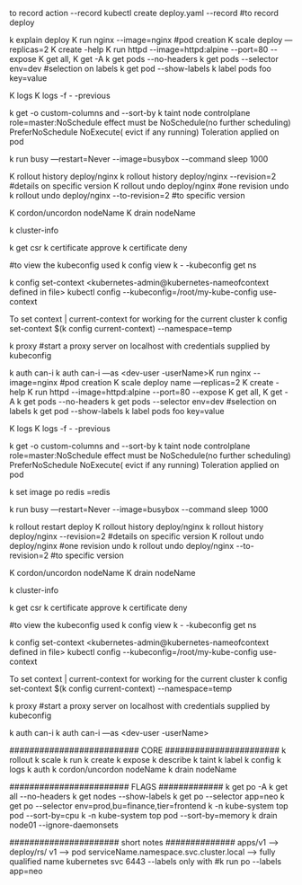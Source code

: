 to record action  --record
kubectl create deploy.yaml --record #to record deploy 

k explain deploy
K run nginx --image=nginx #pod creation
K scale deploy <name> —replicas=2
K create -help
K run httpd --image=httpd:alpine --port=80 --expose
K get all, K get -A
k get pods --no-headers
k get pods --selector env=dev #selection on labels
k get pod --show-labels
k label pods foo key=value

K logs <pod>
K logs <pod> -f -  -previous

k get -o custom-columns and --sort-by
k taint node controlplane role=master:NoSchedule
effect must be NoSchedule(no further scheduling) PreferNoSchedule  NoExecute( evict if any running)
Toleration applied on pod



k run busy —restart=Never --image=busybox  --command sleep  1000

K rollout history deploy/nginx 
k rollout history deploy/nginx --revision=2  #details on specific version
K rollout undo deploy/nginx #one revision undo
 k rollout undo  deploy/nginx --to-revision=2 #to specific version 

K cordon/uncordon nodeName
K drain nodeName

k cluster-info

k get csr
k certificate approve <csr-name-userName>
k certificate deny <csr-name-userName>

#to view the kubeconfig used
k config view 
k - -kubeconfig <kubeconfigfile> get ns

k config set-context <kubernetes-admin@kubernetes-nameofcontext defined in file>
kubectl config --kubeconfig=/root/my-kube-config use-context <research-contextName>


To set context | current-context for working for the current cluster
k config set-context $(k config current-context) --namespace=temp

k proxy #start a proxy server on localhost with credentials supplied by kubeconfig


k auth can-i  <delete deploy> 
k auth can-i  <delete deploy>  —as <dev-user -userName>K run nginx --image=nginx #pod creation
K scale deploy name —replicas=2
K create -help
K run httpd --image=httpd:alpine --port=80 --expose
K get all, K get -A
k get pods --no-headers
k get pods --selector env=dev #selection on labels
k get pod --show-labels
k label pods foo key=value

K logs <pod>
K logs <pod> -f -  -previous

k get -o custom-columns and --sort-by
k taint node controlplane role=master:NoSchedule
effect must be NoSchedule(no further scheduling) PreferNoSchedule  NoExecute( evict if any running)
Toleration applied on pod

k set image po redis <redis container name>=redis

k run busy —restart=Never --image=busybox  --command sleep  1000

k rollout restart deploy
K rollout history deploy/nginx 
k rollout history deploy/nginx --revision=2  #details on specific version
K rollout undo deploy/nginx #one revision undo
k rollout undo  deploy/nginx --to-revision=2 #to specific version 

K cordon/uncordon nodeName
K drain nodeName

k cluster-info

k get csr
k certificate approve <csr-name-userName>
k certificate deny <csr-name-userName>

#to view the kubeconfig used
k config view 
k - -kubeconfig <kubeconfigfile> get ns

k config set-context <kubernetes-admin@kubernetes-nameofcontext defined in file>
kubectl config --kubeconfig=/root/my-kube-config use-context <research-contextName>


To set context | current-context for working for the current cluster
k config set-context $(k config current-context) --namespace=temp

k proxy #start a proxy server on localhost with credentials supplied by kubeconfig


k auth can-i  <delete deploy> 
k auth can-i  <delete deploy>  —as <dev-user -userName>


##########################  CORE  #######################
k rollout
k scale
k run 
k create
k expose 
k describe 
k taint
k label
k config 
k logs
k auth
k cordon/uncordon nodeName
k drain nodeName

######################## FLAGS #############
k get po -A 
k get all --no-headers 
k get nodes --show-labels
k get po --selector app=neo
k get po --selector env=prod,bu=finance,tier=frontend
k -n kube-system top pod --sort-by=cpu
k -n kube-system top pod --sort-by=memory
k drain node01 --ignore-daemonsets


###################### short notes ##############
apps/v1 --> deploy/rs/
v1 --> pod
serviceName.namespace.svc.cluster.local --> fully qualified name
kubernetes svc 6443
--labels only with  #k run po --labels app=neo